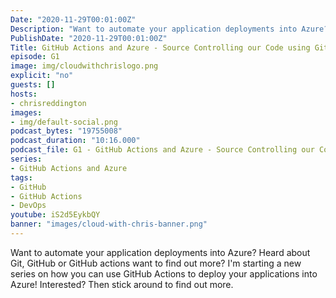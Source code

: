 ```yaml
---
Date: "2020-11-29T00:01:00Z"
Description: "Want to automate your application deployments into Azure? Heard about Git, GitHub or GitHub actions want to find out more? I'm starting a new series on how you can use GitHub Actions to deploy your applications into Azure! Interested? Then stick around to find out more."
PublishDate: "2020-11-29T00:01:00Z"
Title: GitHub Actions and Azure - Source Controlling our Code using Git
episode: G1
image: img/cloudwithchrislogo.png
explicit: "no"
guests: []
hosts:
- chrisreddington
images:
- img/default-social.png
podcast_bytes: "19755008"
podcast_duration: "10:16.000"
podcast_file: G1 - GitHub Actions and Azure - Source Controlling our Code using Git.mp3
series:
- GitHub Actions and Azure
tags:
- GitHub
- GitHub Actions
- DevOps
youtube: iS2d5EykbQY
banner: "images/cloud-with-chris-banner.png"
---
```

Want to automate your application deployments into Azure? Heard about Git, GitHub or GitHub actions want to find out more? I'm starting a new series on how you can use GitHub Actions to deploy your applications into Azure! Interested? Then stick around to find out more.
